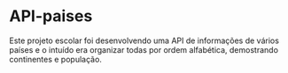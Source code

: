 # API-paises
Este projeto escolar foi desenvolvendo uma API de informações de vários países e o intuído era organizar todas por ordem alfabética, demostrando continentes e população.
